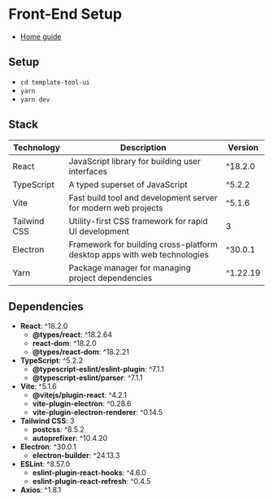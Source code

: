 # Front-End Setup
- [Home guide](../README.md)

## Setup
- `cd template-tool-ui`
- `yarn`
- `yarn dev`

## Stack

| Technology   | Description                                                              | Version |
|--------------|--------------------------------------------------------------------------|---------|
| React        | JavaScript library for building user interfaces                          | ^18.2.0 |
| TypeScript   | A typed superset of JavaScript                                           | ^5.2.2  |
| Vite         | Fast build tool and development server for modern web projects           | ^5.1.6  |
| Tailwind CSS | Utility-first CSS framework for rapid UI development                     | 3       |
| Electron     | Framework for building cross-platform desktop apps with web technologies | ^30.0.1 |
| Yarn         | Package manager for managing project dependencies                        | ^1.22.19|

## Dependencies

- **React**: ^18.2.0
  - **@types/react**: ^18.2.64
  - **react-dom**: ^18.2.0
  - **@types/react-dom**: ^18.2.21
- **TypeScript**: ^5.2.2
  - **@typescript-eslint/eslint-plugin**: ^7.1.1
  - **@typescript-eslint/parser**: ^7.1.1
- **Vite**: ^5.1.6
  - **@vitejs/plugin-react**: ^4.2.1
  - **vite-plugin-electron**: ^0.28.6
  - **vite-plugin-electron-renderer**: ^0.14.5
- **Tailwind CSS**: 3
  - **postcss**: ^8.5.2
  - **autoprefixer**: ^10.4.20
- **Electron**: ^30.0.1
  - **electron-builder**: ^24.13.3
- **ESLint**: ^8.57.0
  - **eslint-plugin-react-hooks**: ^4.6.0
  - **eslint-plugin-react-refresh**: ^0.4.5
- **Axios**: ^1.8.1